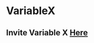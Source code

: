 <!DOCTYPE html>
<html>
<body>


<h1>VariableX</h1>
<h2>Invite Variable X <a href = "https://discord.com/api/oauth2/authorize?client_id=850887841655554088&permissions=0&scope=bot" target = "_blank">Here</a></h2>


</body>
</html>

